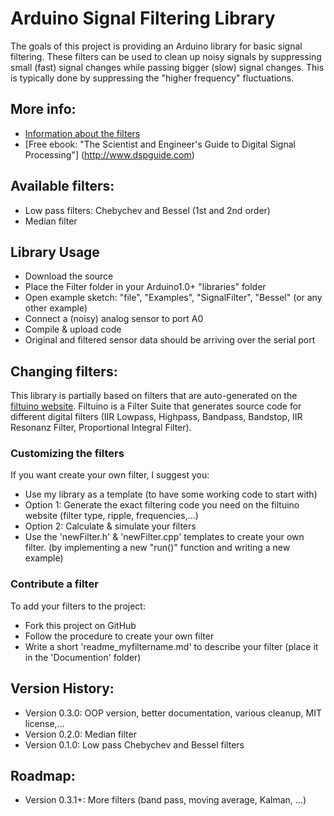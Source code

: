 # Arduino Signal Filtering Library
The goals of this project is providing an Arduino library for basic signal filtering.
These filters can be used to clean up noisy signals by suppressing small (fast) signal changes while passing bigger (slow) signal changes. 
This is typically done by suppressing the "higher frequency" fluctuations.

## More info:
 * [Information about the filters](https://github.com/jeroendoggen/Arduino-signal-filtering-library/wiki/Signal-Filtering-Basics)
 * [Free ebook: "The Scientist and Engineer's Guide to Digital Signal Processing"] (http://www.dspguide.com)

## Available filters:
 * Low pass filters: Chebychev and Bessel (1st and 2nd order)
 * Median filter

## Library Usage
 * Download the source
 * Place the Filter folder in your Arduino1.0+ "libraries" folder
 * Open example sketch: "file", "Examples", "SignalFilter", "Bessel" (or any other example)
 * Connect a (noisy) analog sensor to port A0
 * Compile & upload code
 * Original and filtered sensor data should be arriving over the serial port

## Changing filters:
This library is partially based on filters that are auto-generated on the [filtuino website](http://www.schwietering.com/jayduino/filtuino/).
Filtuino is a Filter Suite that generates source code for different digital filters (IIR Lowpass, Highpass, Bandpass, Bandstop, IIR Resonanz Filter, Proportional Integral Filter).

### Customizing the filters
If you want create your own filter, I suggest you:
 * Use my library as a template (to have some working code to start with)
 * Option 1: Generate the exact filtering code you need on the filtuino website (filter type, ripple, frequencies,...)
 * Option 2: Calculate & simulate your filters
 * Use the 'newFilter.h' & 'newFilter.cpp' templates to create your own filter. (by implementing a new "run()" function and writing a new example)

### Contribute a filter
To add your filters to the project:
 * Fork this project on GitHub
 * Follow the procedure to create your own filter
 * Write a short 'readme_myfiltername.md' to describe your filter (place it in the 'Documention' folder) 

## Version History:
 * Version 0.3.0: OOP version, better documentation, various cleanup, MIT license,...
 * Version 0.2.0: Median filter
 * Version 0.1.0: Low pass Chebychev and Bessel filters

## Roadmap:
 * Version 0.3.1+: More filters (band pass, moving average, Kalman, ...)                                             
